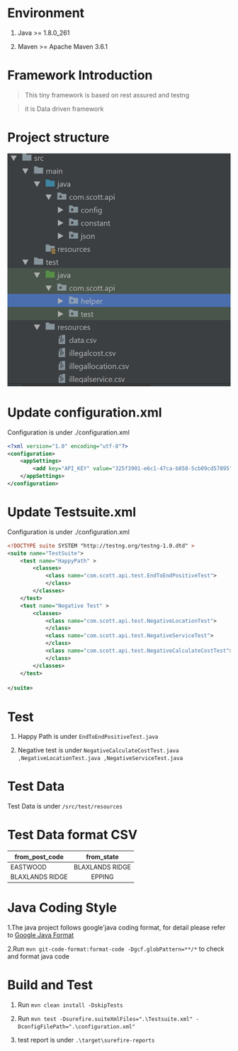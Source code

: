 # Environment
  1. Java >= 1.8.0_261

  2. Maven >= Apache Maven 3.6.1

# Framework Introduction
> This tiny framework is based on rest assured and testng

> it is Data driven framework


# Project structure
![alt text](https://github.com/kettlescott/TestAPIProject/blob/master/Automation.jpg)

# Update configuration.xml
Configuration is under ./configuration.xml
```xml
<?xml version="1.0" encoding="utf-8"?>
<configuration>
    <appSettings>
        <add key="API_KEY" value="325f3901-e6c1-47ca-b858-5cb09cd57895" />
    </appSettings>
</configuration>
```

# Update Testsuite.xml
Configuration is under ./configuration.xml
```xml
<!DOCTYPE suite SYSTEM "http://testng.org/testng-1.0.dtd" >
<suite name="TestSuite">
    <test name="HappyPath" >
        <classes>
            <class name="com.scott.api.test.EndToEndPositiveTest">
            </class>
        </classes>
    </test>
    <test name="Negative Test" >
        <classes>
            <class name="com.scott.api.test.NegativeLocationTest">
            </class>
            <class name="com.scott.api.test.NegativeServiceTest">
            </class>
            <class name="com.scott.api.test.NegativeCalculateCostTest">
            </class>
        </classes>
    </test>

</suite>
```


# Test
1. Happy Path is under ```EndToEndPositiveTest.java```

2. Negative test is under ```NegativeCalculateCostTest.java ,NegativeLocationTest.java ,NegativeServiceTest.java```


# Test Data
Test Data is under ```/src/test/resources```

# Test Data format CSV

| from_post_code| from_state    |
| ------------- |:-------------:|
| EASTWOOD      | BLAXLANDS RIDGE |
| BLAXLANDS RIDGE     | EPPING      |


# Java Coding Style
1.The java project follows google'java coding format, for detail please refer to [Google Java Format](https://github.com/google/google-java-format)

2.Run ```mvn git-code-format:format-code -Dgcf.globPattern=**/*``` to check and format java code

# Build and Test
1. Run ```mvn clean install -DskipTests```

2. Run ```mvn test -Dsurefire.suiteXmlFiles=".\Testsuite.xml" -DconfigFilePath=".\configuration.xml"```

3. test report is under ```.\target\surefire-reports```


